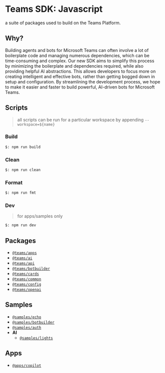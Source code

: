 # Teams SDK: Javascript

a suite of packages used to build on the Teams Platform.

## Why?

Building agents and bots for Microsoft Teams can often involve a lot of boilerplate code and managing numerous dependencies, which can be time-consuming and complex. Our new SDK aims to simplify this process by minimizing the boilerplate and dependencies required, while also providing helpful AI abstractions. This allows developers to focus more on creating intelligent and effective bots, rather than getting bogged down in setup and configuration. By streamlining the development process, we hope to make it easier and faster to build powerful, AI-driven bots for Microsoft Teams.

## Scripts

> all scripts can be run for a particular workspace by appending `--workspace=${name}`

### Build

```bash
$: npm run build
```

### Clean

```bash
$: npm run clean
```

### Format

```bash
$: npm run fmt
```

### Dev

> for apps/samples only

```bash
$: npm run dev
```

## Packages

-   [`@teams/apps`](./packages/apps/README.md)
-   [`@teams/ai`](./packages/ai/README.md)
-   [`@teams/api`](./packages/api/README.md)
-   [`@teams/botbuilder`](./packages/botbuilder/README.md)
-   [`@teams/cards`](./packages/cards/README.md)
-   [`@teams/common`](./packages/common/README.md)
-   [`@teams/config`](./packages/config/README.md)
-   [`@teams/openai`](./packages/openai/README.md)

## Samples

-   [`@samples/echo`](./samples/echo/README.md)
-   [`@samples/botbuilder`](./samples/botbuilder/README.md)
-   [`@samples/auth`](./samples/auth/README.md)
-   **AI**
    -   [`@samples/lights`](./samples/lights/README.md)

## Apps

-   [`@apps/copilot`](./apps/copilot/README.md)
